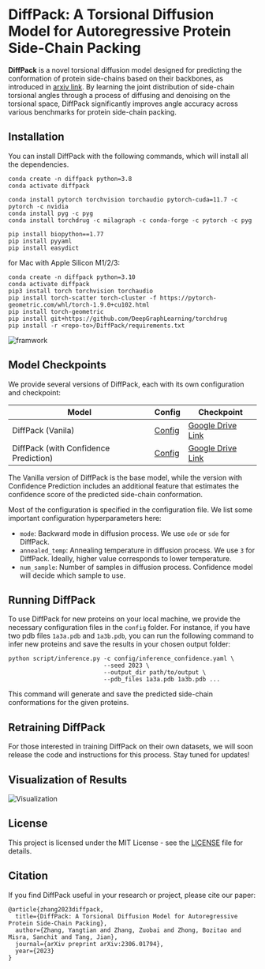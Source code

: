 # DiffPack: A Torsional Diffusion Model for Autoregressive Protein Side-Chain Packing
**DiffPack** is a novel torsional diffusion model designed for predicting the conformation of protein side-chains based on their backbones, as introduced in [arxiv link](https://arxiv.org/abs/2306.01794). By learning the joint distribution of side-chain torsional angles through a process of diffusing and denoising on the torsional space, DiffPack significantly improves angle accuracy across various benchmarks for protein side-chain packing. 


## Installation
You can install DiffPack with the following commands, which will install all the dependencies.
```shell
conda create -n diffpack python=3.8
conda activate diffpack
```

```shell
conda install pytorch torchvision torchaudio pytorch-cuda=11.7 -c pytorch -c nvidia
conda install pyg -c pyg
conda install torchdrug -c milagraph -c conda-forge -c pytorch -c pyg
```

```shell
pip install biopython==1.77
pip install pyyaml
pip install easydict
```

for Mac with Apple Silicon M1/2/3:
```shell
conda create -n diffpack python=3.10
conda activate diffpack
pip3 install torch torchvision torchaudio
pip install torch-scatter torch-cluster -f https://pytorch-geometric.com/whl/torch-1.9.0+cu102.html
pip install torch-geometric
pip install git+https://github.com/DeepGraphLearning/torchdrug
pip install -r <repo-to>/DiffPack/requirements.txt
```
![framwork](asset/diffpack.png)

## Model Checkpoints
We provide several versions of DiffPack, each with its own configuration and checkpoint:

| Model                                 | Config                                     | Checkpoint            |
|---------------------------------------|--------------------------------------------|-----------------------|
| DiffPack (Vanila)                     | [Config](config/inference.yaml)            | [Google Drive Link](https://drive.google.com/file/d/1tZ9ZOjIxq9SxrkdvbLJyLUBbt2P-mksO/view?usp=sharing) |
 | DiffPack (with Confidence Prediction) | [Config](config/inference_confidence.yaml) | [Google Drive Link](https://drive.google.com/file/d/1tZ9ZOjIxq9SxrkdvbLJyLUBbt2P-mksO/view?usp=sharing) |

The Vanilla version of DiffPack is the base model, 
while the version with Confidence Prediction includes an additional feature that estimates the confidence score of the predicted side-chain conformation.

Most of the configuration is specified in the configuration file. We list some important configuration hyperparameters here:
- `mode`: Backward mode in diffusion process. We use `ode` or `sde` for DiffPack.
- `annealed_temp`: Annealing temperature in diffusion process. We use `3` for DiffPack. Ideally, higher value corresponds to lower temperature.
- `num_sample`: Number of samples in diffusion process. Confidence model will decide which sample to use.

## Running DiffPack
To use DiffPack for new proteins on your local machine, we provide the necessary configuration files in the `config` folder. 
For instance, if you have two pdb files `1a3a.pdb` and `1a3b.pdb`, 
you can run the following command to infer new proteins and save the results in your chosen output folder:
```shell
python script/inference.py -c config/inference_confidence.yaml \
                           --seed 2023 \
                           --output_dir path/to/output \
                           --pdb_files 1a3a.pdb 1a3b.pdb ...
```
This command will generate and save the predicted side-chain conformations for the given proteins. 

## Retraining DiffPack
For those interested in training DiffPack on their own datasets, we will soon release the code and instructions for this process. 
Stay tuned for updates!

## Visualization of Results
![Visualization](asset/result.png)

## License
This project is licensed under the MIT License - see the [LICENSE](LICENSE) file for details.
## Citation
If you find DiffPack useful in your research or project, please cite our paper:
```
@article{zhang2023diffpack,
  title={DiffPack: A Torsional Diffusion Model for Autoregressive Protein Side-Chain Packing},
  author={Zhang, Yangtian and Zhang, Zuobai and Zhong, Bozitao and Misra, Sanchit and Tang, Jian},
  journal={arXiv preprint arXiv:2306.01794},
  year={2023}
}
```

